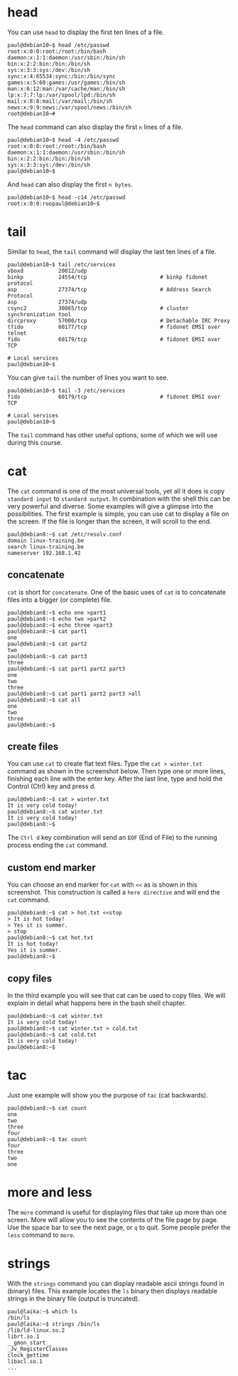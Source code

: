 # head

You can use `head` to display the first ten lines of a
file.

    paul@debian10~$ head /etc/passwd
    root:x:0:0:root:/root:/bin/bash
    daemon:x:1:1:daemon:/usr/sbin:/bin/sh
    bin:x:2:2:bin:/bin:/bin/sh
    sys:x:3:3:sys:/dev:/bin/sh
    sync:x:4:65534:sync:/bin:/bin/sync
    games:x:5:60:games:/usr/games:/bin/sh
    man:x:6:12:man:/var/cache/man:/bin/sh
    lp:x:7:7:lp:/var/spool/lpd:/bin/sh
    mail:x:8:8:mail:/var/mail:/bin/sh
    news:x:9:9:news:/var/spool/news:/bin/sh
    root@debian10~#

The `head` command can also display the first `n` lines of a file.

    paul@debian10~$ head -4 /etc/passwd
    root:x:0:0:root:/root:/bin/bash
    daemon:x:1:1:daemon:/usr/sbin:/bin/sh
    bin:x:2:2:bin:/bin:/bin/sh
    sys:x:3:3:sys:/dev:/bin/sh
    paul@debian10~$

And `head` can also display the first `n bytes`.

    paul@debian10~$ head -c14 /etc/passwd
    root:x:0:0:roopaul@debian10~$

# tail

Similar to `head`, the `tail` command will display the
last ten lines of a file.

    paul@debian10~$ tail /etc/services
    vboxd           20012/udp
    binkp           24554/tcp                       # binkp fidonet protocol
    asp             27374/tcp                       # Address Search Protocol
    asp             27374/udp
    csync2          30865/tcp                       # cluster synchronization tool
    dircproxy       57000/tcp                       # Detachable IRC Proxy
    tfido           60177/tcp                       # fidonet EMSI over telnet
    fido            60179/tcp                       # fidonet EMSI over TCP

    # Local services
    paul@debian10~$

You can give `tail` the number of lines you want to see.

    paul@debian10~$ tail -3 /etc/services
    fido            60179/tcp                       # fidonet EMSI over TCP

    # Local services
    paul@debian10~$

The `tail` command has other useful options, some of which we will use
during this course.

# cat

The `cat` command is one of the most universal tools, yet
all it does is copy `standard input` to
`standard output`. In combination with the shell this can
be very powerful and diverse. Some examples will give a glimpse into the
possibilities. The first example is simple, you can use cat to display a
file on the screen. If the file is longer than the screen, it will
scroll to the end.

    paul@debian8:~$ cat /etc/resolv.conf
    domain linux-training.be
    search linux-training.be
    nameserver 192.168.1.42

## concatenate

`cat` is short for `concatenate`. One of the basic uses of `cat` is to
concatenate files into a bigger (or complete) file.

    paul@debian8:~$ echo one >part1
    paul@debian8:~$ echo two >part2
    paul@debian8:~$ echo three >part3
    paul@debian8:~$ cat part1
    one
    paul@debian8:~$ cat part2
    two
    paul@debian8:~$ cat part3
    three
    paul@debian8:~$ cat part1 part2 part3
    one
    two
    three
    paul@debian8:~$ cat part1 part2 part3 >all
    paul@debian8:~$ cat all
    one
    two
    three
    paul@debian8:~$

## create files

You can use `cat` to create flat text files. Type the `cat > winter.txt`
command as shown in the screenshot below. Then type one or more lines,
finishing each line with the enter key. After the last line, type and
hold the Control (Ctrl) key and press d.

    paul@debian8:~$ cat > winter.txt
    It is very cold today!
    paul@debian8:~$ cat winter.txt
    It is very cold today!
    paul@debian8:~$

The `Ctrl d` key combination will send an
`EOF` (End of File) to the running process ending the
`cat` command.

## custom end marker

You can choose an end marker for `cat` with `<<` as is shown in this
screenshot. This construction is called a `here directive`
and will end the `cat` command.

    paul@debian8:~$ cat > hot.txt <<stop
    > It is hot today!
    > Yes it is summer.
    > stop
    paul@debian8:~$ cat hot.txt
    It is hot today!
    Yes it is summer.
    paul@debian8:~$

## copy files

In the third example you will see that cat can be used to copy files. We
will explain in detail what happens here in the bash shell chapter.

    paul@debian8:~$ cat winter.txt
    It is very cold today!
    paul@debian8:~$ cat winter.txt > cold.txt
    paul@debian8:~$ cat cold.txt 
    It is very cold today!
    paul@debian8:~$

# tac

Just one example will show you the purpose of `tac` (cat
backwards).

    paul@debian8:~$ cat count
    one
    two
    three
    four
    paul@debian8:~$ tac count 
    four
    three
    two
    one

# more and less

The `more` command is useful for displaying files that
take up more than one screen. More will allow you to see the contents of
the file page by page. Use the space bar to see the next page, or `q` to
quit. Some people prefer the `less` command to `more`.

# strings

With the `strings` command you can display readable ascii
strings found in (binary) files. This example locates the `ls` binary
then displays readable strings in the binary file (output is truncated).

    paul@laika:~$ which ls
    /bin/ls
    paul@laika:~$ strings /bin/ls
    /lib/ld-linux.so.2
    librt.so.1
    __gmon_start__
    _Jv_RegisterClasses
    clock_gettime
    libacl.so.1
    ...
        
